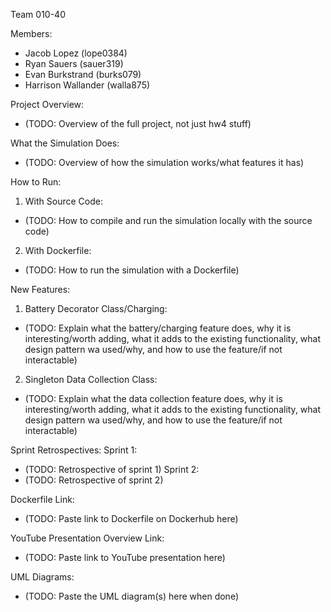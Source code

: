 Team 010-40

Members:
 - Jacob Lopez (lope0384)
 - Ryan Sauers (sauer319)
 - Evan Burkstrand (burks079)
 - Harrison Wallander (walla875)

Project Overview:
 - (TODO: Overview of the full project, not just hw4 stuff)

What the Simulation Does:
 - (TODO: Overview of how the simulation works/what features it has)

How to Run:
1. With Source Code:
 - (TODO: How to compile and run the simulation locally with the source code)
2. With Dockerfile:
 - (TODO: How to run the simulation with a Dockerfile)

New Features:
1. Battery Decorator Class/Charging:
 - (TODO: Explain what the battery/charging feature does, why it is interesting/worth adding, what it adds to the existing functionality, what design pattern wa used/why, and how to use the feature/if not interactable)
2. Singleton Data Collection Class:
 - (TODO: Explain what the data collection feature does, why it is interesting/worth adding, what it adds to the existing functionality, what design pattern wa used/why, and how to use the feature/if not interactable)

Sprint Retrospectives:
Sprint 1:
 - (TODO: Retrospective of sprint 1)
Sprint 2:
 - (TODO: Retrospective of sprint 2)

Dockerfile Link: 
 - (TODO: Paste link to Dockerfile on Dockerhub here)

YouTube Presentation Overview Link: 
 - (TODO: Paste link to YouTube presentation here)

UML Diagrams:
 - (TODO: Paste the UML diagram(s) here when done)
